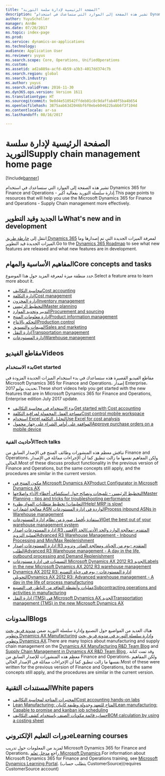 ```yaml
---
title: "الصفحة الرئيسية لإدارة سلسة التوريد"
description: "تشير هذه الصفحة إلى الموارد التي ستساعدك في استخدام Dynamics 365 for Finance and Operations - إدارة سلسلة التوريد بفعالية أكبر."
author: YuyuScheller
manager: AnnBe
ms.date: 07/20/2017
ms.topic: index-page
ms.prod: 
ms.service: dynamics-ax-applications
ms.technology: 
audience: Application User
ms.reviewer: yuyus
ms.search.scope: Core, Operations, UnifiedOperations
ms.custom: 
ms.assetid: ad2a889a-acfd-4b59-a3b3-4017dd374c7b
ms.search.region: global
ms.search.industry: 
ms.author: yuyus
ms.search.validFrom: 2016-11-30
ms.dyn365.ops.version: Version 1611
ms.translationtype: HT
ms.sourcegitcommit: 9e0d4e510542ffdeb01c8c9daffab40f5ba4b654
ms.openlocfilehash: 3875aab63d2046bf6f0ebeb04622babb6f3f104d
ms.contentlocale: ar-sa
ms.lasthandoff: 08/16/2017

---
```


# <a name="supply-chain-management-home-page"></a><span data-ttu-id="53f2c-103">الصفحة الرئيسية لإدارة سلسة التوريد</span><span class="sxs-lookup"><span data-stu-id="53f2c-103">Supply chain management home page</span></span>

[!include[banner](includes/banner.md)]

<span data-ttu-id="53f2c-104">تشير هذه الصفحة إلى الموارد التي ستساعدك في استخدام Dynamics 365 for Finance and Operations - إدارة سلسلة التوريد بفعالية أكبر.</span><span class="sxs-lookup"><span data-stu-id="53f2c-104">This page points to resources that will help you use the Microsoft Dynamics 365 for Finance and Operations - Supply Chain management more effectively.</span></span> 

## <a name="whats-new-and-in-development"></a><span data-ttu-id="53f2c-105">ما الجديد وقيد التطوير</span><span class="sxs-lookup"><span data-stu-id="53f2c-105">What's new and in development</span></span>
<span data-ttu-id="53f2c-106">انتقل إلى <a href="https://roadmap.dynamics.com/">خارطة طريق Dynamics 365</a> لمعرفة الميزات الجديدة التي تم إصدارها وما الميزات الجديدة قيد التطوير.</span><span class="sxs-lookup"><span data-stu-id="53f2c-106">Go to the <a href="https://roadmap.dynamics.com/">Dynamics 365 Roadmap</a> to see what new features are released and what new features are in development.</span></span> 

## <a name="core-concepts-and-tasks"></a><span data-ttu-id="53f2c-107">المفاهيم الأساسية والمهام</span><span class="sxs-lookup"><span data-stu-id="53f2c-107">Core concepts and tasks</span></span>

<span data-ttu-id="53f2c-108">حدد منطقة ميزة لمعرفة المزيد حول هذا الموضوع.</span><span class="sxs-lookup"><span data-stu-id="53f2c-108">Select a feature area to learn more about it.</span></span>

- [<span data-ttu-id="53f2c-109">محاسبة التكاليف</span><span class="sxs-lookup"><span data-stu-id="53f2c-109">Cost accounting</span></span>](/dynamics365/unified-operations/financials/cost-accounting/cost-accounting-home-page?toc=/dynamics365/unified-operations/financials/toc.json)
- [<span data-ttu-id="53f2c-110">إدارة التكلفة</span><span class="sxs-lookup"><span data-stu-id="53f2c-110">Cost management</span></span>](cost-management\costing-sheets.md)  
- [<span data-ttu-id="53f2c-111">إدارة المخزون</span><span class="sxs-lookup"><span data-stu-id="53f2c-111">Inventory management</span></span>](inventory\consignment.md)
- [<span data-ttu-id="53f2c-112">التخطيط الرئيسي</span><span class="sxs-lookup"><span data-stu-id="53f2c-112">Master planning</span></span>](master-planning\introduction-demand-forecasting.md)
- [<span data-ttu-id="53f2c-113">التدبير وتحديد الموارد</span><span class="sxs-lookup"><span data-stu-id="53f2c-113">Procurement and sourcing</span></span>](procurement\procurement-sourcing-overview.md)
- [<span data-ttu-id="53f2c-114">إدارة معلومات المنتج</span><span class="sxs-lookup"><span data-stu-id="53f2c-114">Product information management</span></span>](pim\product-information.md)
- [<span data-ttu-id="53f2c-115">التحكم بالإنتاج</span><span class="sxs-lookup"><span data-stu-id="53f2c-115">Production control</span></span>](production-control\production-process-overview.md)
- [<span data-ttu-id="53f2c-116">المبيعات والتسويق</span><span class="sxs-lookup"><span data-stu-id="53f2c-116">Sales and marketing</span></span>](sales-marketing\overview-sales-marketing.md)
- [<span data-ttu-id="53f2c-117">إدارة النقل</span><span class="sxs-lookup"><span data-stu-id="53f2c-117">Transportation management</span></span>](transportation\transportation-management-overview.md)
- [<span data-ttu-id="53f2c-118">إدارة المستودعات</span><span class="sxs-lookup"><span data-stu-id="53f2c-118">Warehouse management</span></span>](warehousing\warehouse-configuration.md)

## <a name="videos"></a><span data-ttu-id="53f2c-119">مقاطع الفيديو</span><span class="sxs-lookup"><span data-stu-id="53f2c-119">Videos</span></span>

### <a name="get-started"></a><span data-ttu-id="53f2c-120">بدء الاستخدام</span><span class="sxs-lookup"><span data-stu-id="53f2c-120">Get started</span></span>  

<span data-ttu-id="53f2c-121">مقاطع الفيديو القصيرة هذه ستساعدك في بدء استخدام الميزات الجديدة المزودة في Microsoft Dynamics 365 for Finance and Operations، إصدار Enterprise، تحديث يوليو 2017.</span><span class="sxs-lookup"><span data-stu-id="53f2c-121">These short videos help you get started with the new features that are in Microsoft Dynamics 365 for Finance and Operations, Enterprise edition July 2017 update.</span></span>

-  [<span data-ttu-id="53f2c-122">بدء الاستخدام في ‏‫محاسبة التكاليف‬</span><span class="sxs-lookup"><span data-stu-id="53f2c-122">Get started with Cost accounting</span></span>](https://youtu.be/1pUDtJQZ8FU)
-  [<span data-ttu-id="53f2c-123">مساحة العمل المحمولة لمراقبة التكلفة</span><span class="sxs-lookup"><span data-stu-id="53f2c-123">Cost control mobile workspace</span></span>](https://youtu.be/imsuTg8rUVk)
-  [<span data-ttu-id="53f2c-124">استخدام Excel لتحليل التكلفة</span><span class="sxs-lookup"><span data-stu-id="53f2c-124">Use Excel for cost analysis</span></span>](https://youtu.be/-HKHYdClvx8)
-  [<span data-ttu-id="53f2c-125">الموافقة على أوامر الشراء على جهاز محمول</span><span class="sxs-lookup"><span data-stu-id="53f2c-125">Approve purchase orders on a mobile device</span></span>](https://youtu.be/gZ-gOlJe7H8)

### <a name="tech-talks"></a><span data-ttu-id="53f2c-126">الأحاديث الفنية</span><span class="sxs-lookup"><span data-stu-id="53f2c-126">Tech talks</span></span>
<span data-ttu-id="53f2c-127">تناقش معظم هذه المنشورات وظائف المنتج في الإصدار السابق من Finance and Operations، ولكن المفاهيم نفسها ما زالت تنطبق كما أن الإجراءات مماثلة في الإصدار الحالي.</span><span class="sxs-lookup"><span data-stu-id="53f2c-127">Most of these discuss product functionality in the previous version of Finance and Operations, but the same concepts still apply, and the procedures are similar in the current version.</span></span> 

-  <span data-ttu-id="53f2c-128"><a href="https://youtu.be/zotrj3SbCl4">مكون المنتج في Microsoft Dynamics AX</a></span><span class="sxs-lookup"><span data-stu-id="53f2c-128"><a href="https://youtu.be/zotrj3SbCl4">Product Configurator in Microsoft Dynamics AX</a></span></span>
-  <span data-ttu-id="53f2c-129"><a href="https://youtu.be/7v8BPmEs9Dg">التخطيط الرئيسي - تلميحات ونصائح حول استكشاف أخطاء الأداء وإصلاحها</a></span><span class="sxs-lookup"><span data-stu-id="53f2c-129"><a href="https://youtu.be/7v8BPmEs9Dg">Master Planning - tips and tricks for troubleshooting performance</a></span></span>
-  <span data-ttu-id="53f2c-130"><a href="https://youtu.be/RLXybx20B5o">التعليمات! تخطيط متطلبات المواد بطيء!</a></span><span class="sxs-lookup"><span data-stu-id="53f2c-130"><a href="https://youtu.be/RLXybx20B5o">Help! MRP is slow!</a></span></span>
-  <span data-ttu-id="53f2c-131"><a href="https://mix.office.com/watch/wpf78tr7rjuh/">معالجة إشعارات ASN الواردة في إدارة المستودعات</a></span><span class="sxs-lookup"><span data-stu-id="53f2c-131"><a href="https://mix.office.com/watch/wpf78tr7rjuh/">Process inbound ASNs in Warehouse management</a></span></span> 
-  <span data-ttu-id="53f2c-132"><a href="https://www.youtube.com/watch?v=--_didmZKHo&t=10s">الاستفادة بأفضل صورة من نظام إدارة المستودعات</a></span><span class="sxs-lookup"><span data-stu-id="53f2c-132"><a href="https://www.youtube.com/watch?v=--_didmZKHo&t=10s">Get the best out of your warehouse management system</a></span></span>
-  <span data-ttu-id="53f2c-133"><a href="https://www.youtube.com/watch?v=z5_V5Eqlf5M&t=48s">إدارة المستودعات إصدار R3 المتقدم -معالجة الوارد و‏‫الحد الأدنى/الحد الأقصى لعملية التزويد‬</a></span><span class="sxs-lookup"><span data-stu-id="53f2c-133"><a href="https://www.youtube.com/watch?v=z5_V5Eqlf5M&t=48s">Advanced R3 Warehouse Management - Inbound Processing and Min/Max Replenishment</a></span></span>
-  <span data-ttu-id="53f2c-134"><a href="https://youtu.be/Og0gLlVp7jA">إدارة المستودعات إصدار R3 المتقدم -يوم من الحياة، ومعالجة الصادر وتزويد الطلب</a></span><span class="sxs-lookup"><span data-stu-id="53f2c-134"><a href="https://youtu.be/Og0gLlVp7jA">Advanced R3 Warehouse management - A day in the life, outbound processing and Demand Replenishment</a></span></span>
-  <span data-ttu-id="53f2c-135"><a href="https://youtu.be/5w1MngVchBA">التسميات في إدارة مستودعات Microsoft Dynamics AX 2012 R3 الجديد</a></span><span class="sxs-lookup"><span data-stu-id="53f2c-135"><a href="https://youtu.be/5w1MngVchBA">Labels in the new Microsoft Dynamics AX 2012 R3 warehouse management</a></span></span>
-  <span data-ttu-id="53f2c-136"><a href="https://www.youtube.com/embed/QUxXUrN-7n4">Dynamics AX 2012 R3: إدارة المستودعات - يوم في حياة التصنيع التحويلي</a></span><span class="sxs-lookup"><span data-stu-id="53f2c-136"><a href="https://www.youtube.com/embed/QUxXUrN-7n4">Dynamics AX 2012 R3: Advanced warehouse management - A day in the life of process manufacturing</a></span></span>
-  <span data-ttu-id="53f2c-137"><a href="https://youtu.be/y1jrd3A_k70">عمليات وأنشطة التعاقد من الباطن في التصنيع</a></span><span class="sxs-lookup"><span data-stu-id="53f2c-137"><a href="https://youtu.be/y1jrd3A_k70">Subcontracting operations and activities in manufacturing</a></span></span>
-  <span data-ttu-id="53f2c-138"><a href="https://youtu.be/jgmTgJIgEFQ">إدارة النقل (TMS) في Microsoft Dynamics AX الجديد</a></span><span class="sxs-lookup"><span data-stu-id="53f2c-138"><a href="https://youtu.be/jgmTgJIgEFQ">Transportation management (TMS) in the new Microsoft Dynamics AX</a></span></span>

## <a name="blogs"></a><span data-ttu-id="53f2c-139">المدونات</span><span class="sxs-lookup"><span data-stu-id="53f2c-139">Blogs</span></span>
<span data-ttu-id="53f2c-140">هناك العديد من المواضيع حول التصنيع وإدارة سلسلة التوريد ضمن <a href="https://blogs.msdn.microsoft.com/axmfg/">مدونة فريق بحث وتطوير Dynamics AX Manufacturing</a> و<a href="https://blogs.msdn.microsoft.com/dynamicsaxscm/">إدارة سلسلة التوريد في مدونة فريق بحث وتطوير Dynamics AX</a>.</span><span class="sxs-lookup"><span data-stu-id="53f2c-140">There are many topics about manufacturing and supply chain management on the <a href="https://blogs.msdn.microsoft.com/axmfg/">Dynamics AX Manufacturing R&D Team Blog</a> and <a href="https://blogs.msdn.microsoft.com/dynamicsaxscm/">Supply Chain Management in Dynamics AX R&D Team Blog </a>.</span></span> <span data-ttu-id="53f2c-141">وقد تمت كتابة معظم هذه المنشورات للإصدار السابق من Finance and Operations، ولكن المفاهيم نفسها ما زالت تنطبق كما أن الإجراءات مماثلة في الإصدار الحالي.</span><span class="sxs-lookup"><span data-stu-id="53f2c-141">Most of these were written for the previous version of Finance and Operations, but the same concepts still apply, and the procedures are similar in the current version.</span></span> 

## <a name="white-papers"></a><span data-ttu-id="53f2c-142">المستندات التقنية</span><span class="sxs-lookup"><span data-stu-id="53f2c-142">White papers</span></span>
-  <span data-ttu-id="53f2c-143"><a href="https://mbs.microsoft.com/customersource/northamerica/AX/learning/documentation/white-papers/msd365optgtstcostacc/">المختبرات المتاحة لمحاسبة التكاليف</a></span><span class="sxs-lookup"><span data-stu-id="53f2c-143"><a href="https://mbs.microsoft.com/customersource/northamerica/AX/learning/documentation/white-papers/msd365optgtstcostacc/">Cost accounting hands-on labs</a></span></span> 
-  <span data-ttu-id="53f2c-144"><a href="https://mbs.microsoft.com/customersource/northamerica/AX/learning/documentation/white-papers/leanmanufkanban365opt/">Lean Manufacturing: المتاح للتعهد وجدولة وظيفة كانبان</a></span><span class="sxs-lookup"><span data-stu-id="53f2c-144"><a href="https://mbs.microsoft.com/customersource/northamerica/AX/learning/documentation/white-papers/leanmanufkanban365opt/">Lean manufacturing: Capable to promise and kanban job scheduling</a></span></span> 
-  <span data-ttu-id="53f2c-145"><a href="https://mbs.microsoft.com/customersource/northamerica/AX/learning/documentation/white-papers/365operationsbomcalsheet/">‏‫حساب قائمة مكونات الصنف ‏‫باستخدام كشف التكاليف‬‏‫‬‬</a></span><span class="sxs-lookup"><span data-stu-id="53f2c-145"><a href="https://mbs.microsoft.com/customersource/northamerica/AX/learning/documentation/white-papers/365operationsbomcalsheet/">BOM calculation by using a costing sheet</a></span></span>

## <a name="elearning-courses"></a><span data-ttu-id="53f2c-146">دورات التعليم الإلكتروني</span><span class="sxs-lookup"><span data-stu-id="53f2c-146">eLearning courses</span></span>
<span data-ttu-id="53f2c-147">لمزيد من المعلومات حول تدريب Microsoft Dynamics 365 for Finance and Operations، راجع <a href="https://mbspartner.microsoft.com/AX/LearningPlans/"> مدخل تعلم Microsoft Dynamics</a>.</span><span class="sxs-lookup"><span data-stu-id="53f2c-147">For information about Microsoft Dynamics 365 for Finance and Operations training, see <a href="https://mbspartner.microsoft.com/AX/LearningPlans/"> Microsoft Dynamics Learning Portal</a>.</span></span> <span data-ttu-id="53f2c-148">(يتطلب حساب CustomerSource)</span><span class="sxs-lookup"><span data-stu-id="53f2c-148">(requires CustomerSource account)</span></span> 



